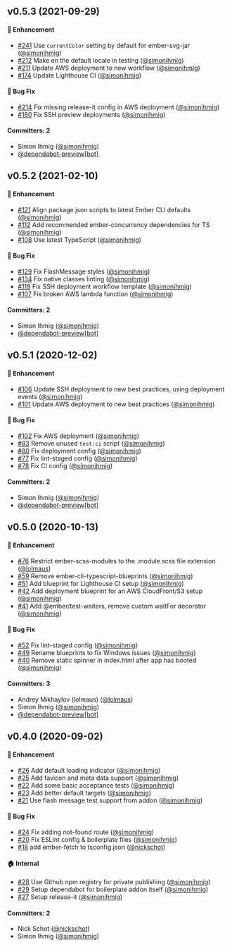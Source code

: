 
## v0.5.3 (2021-09-29)

#### :rocket: Enhancement
* [#241](https://github.com/kaliber5/k5-ember-boilerplate/pull/241) Use `currentColor` setting by default for ember-svg-jar ([@simonihmig](https://github.com/simonihmig))
* [#212](https://github.com/kaliber5/k5-ember-boilerplate/pull/212) Make en the default locale in testing ([@simonihmig](https://github.com/simonihmig))
* [#211](https://github.com/kaliber5/k5-ember-boilerplate/pull/211) Update AWS deployment to new workflow ([@simonihmig](https://github.com/simonihmig))
* [#174](https://github.com/kaliber5/k5-ember-boilerplate/pull/174) Update Lighthouse CI ([@simonihmig](https://github.com/simonihmig))

#### :bug: Bug Fix
* [#214](https://github.com/kaliber5/k5-ember-boilerplate/pull/214) Fix missing release-it config in AWS deployment ([@simonihmig](https://github.com/simonihmig))
* [#180](https://github.com/kaliber5/k5-ember-boilerplate/pull/180) Fix SSH preview deployments ([@simonihmig](https://github.com/simonihmig))

#### Committers: 2
- Simon Ihmig ([@simonihmig](https://github.com/simonihmig))
- [@dependabot-preview[bot]](https://github.com/apps/dependabot-preview)

## v0.5.2 (2021-02-10)

#### :rocket: Enhancement
* [#121](https://github.com/kaliber5/k5-ember-boilerplate/pull/121) Align package.json scripts to latest Ember CLI defaults ([@simonihmig](https://github.com/simonihmig))
* [#112](https://github.com/kaliber5/k5-ember-boilerplate/pull/112) Add recommended ember-concurrency dependencies for TS ([@simonihmig](https://github.com/simonihmig))
* [#108](https://github.com/kaliber5/k5-ember-boilerplate/pull/108) Use latest TypeScript ([@simonihmig](https://github.com/simonihmig))

#### :bug: Bug Fix
* [#129](https://github.com/kaliber5/k5-ember-boilerplate/pull/129) Fix FlashMessage styles ([@simonihmig](https://github.com/simonihmig))
* [#134](https://github.com/kaliber5/k5-ember-boilerplate/pull/134) Fix native classes linting ([@simonihmig](https://github.com/simonihmig))
* [#119](https://github.com/kaliber5/k5-ember-boilerplate/pull/119) Fix SSH deployment workflow template ([@simonihmig](https://github.com/simonihmig))
* [#107](https://github.com/kaliber5/k5-ember-boilerplate/pull/107) Fix broken AWS lambda function ([@simonihmig](https://github.com/simonihmig))

#### Committers: 2
- Simon Ihmig ([@simonihmig](https://github.com/simonihmig))
- [@dependabot-preview[bot]](https://github.com/apps/dependabot-preview)

## v0.5.1 (2020-12-02)

#### :rocket: Enhancement
* [#106](https://github.com/kaliber5/k5-ember-boilerplate/pull/106) Update SSH deployment to new best practices, using deployment events ([@simonihmig](https://github.com/simonihmig))
* [#101](https://github.com/kaliber5/k5-ember-boilerplate/pull/101) Update AWS deployment to new best practices ([@simonihmig](https://github.com/simonihmig))

#### :bug: Bug Fix
* [#102](https://github.com/kaliber5/k5-ember-boilerplate/pull/102) Fix AWS deployment ([@simonihmig](https://github.com/simonihmig))
* [#83](https://github.com/kaliber5/k5-ember-boilerplate/pull/83) Remove unused `test:ci` script ([@simonihmig](https://github.com/simonihmig))
* [#80](https://github.com/kaliber5/k5-ember-boilerplate/pull/80) Fix deployment config ([@simonihmig](https://github.com/simonihmig))
* [#77](https://github.com/kaliber5/k5-ember-boilerplate/pull/77) Fix lint-staged config ([@simonihmig](https://github.com/simonihmig))
* [#78](https://github.com/kaliber5/k5-ember-boilerplate/pull/78) Fix CI config ([@simonihmig](https://github.com/simonihmig))

#### Committers: 2
- Simon Ihmig ([@simonihmig](https://github.com/simonihmig))
- [@dependabot-preview[bot]](https://github.com/apps/dependabot-preview)

## v0.5.0 (2020-10-13)

#### :rocket: Enhancement
* [#76](https://github.com/kaliber5/k5-ember-boilerplate/pull/76) Restrict ember-scss-modules to the .module.scss file extension ([@lolmaus](https://github.com/lolmaus))
* [#59](https://github.com/kaliber5/k5-ember-boilerplate/pull/59) Remove ember-cli-typescript-blueprints ([@simonihmig](https://github.com/simonihmig))
* [#51](https://github.com/kaliber5/k5-ember-boilerplate/pull/51) Add blueprint for Lighthouse CI setup ([@simonihmig](https://github.com/simonihmig))
* [#42](https://github.com/kaliber5/k5-ember-boilerplate/pull/42) Add deployment blueprint for an AWS CloudFront/S3 setup ([@simonihmig](https://github.com/simonihmig))
* [#41](https://github.com/kaliber5/k5-ember-boilerplate/pull/41) Add @ember/test-waiters, remove custom waitFor decorator ([@simonihmig](https://github.com/simonihmig))

#### :bug: Bug Fix
* [#52](https://github.com/kaliber5/k5-ember-boilerplate/pull/52) Fix lint-staged config ([@simonihmig](https://github.com/simonihmig))
* [#49](https://github.com/kaliber5/k5-ember-boilerplate/pull/49) Rename blueprints to fix Windows issues ([@simonihmig](https://github.com/simonihmig))
* [#40](https://github.com/kaliber5/k5-ember-boilerplate/pull/40) Remove static spinner in index.html after app has booted ([@simonihmig](https://github.com/simonihmig))

#### Committers: 3
- Andrey Mikhaylov (lolmaus) ([@lolmaus](https://github.com/lolmaus))
- Simon Ihmig ([@simonihmig](https://github.com/simonihmig))
- [@dependabot-preview[bot]](https://github.com/apps/dependabot-preview)

## v0.4.0 (2020-09-02)

#### :rocket: Enhancement
* [#26](https://github.com/kaliber5/k5-ember-boilerplate/pull/26) Add default loading indicator ([@simonihmig](https://github.com/simonihmig))
* [#25](https://github.com/kaliber5/k5-ember-boilerplate/pull/25) Add favicon and meta data support ([@simonihmig](https://github.com/simonihmig))
* [#22](https://github.com/kaliber5/k5-ember-boilerplate/pull/22) Add some basic acceptance tests ([@simonihmig](https://github.com/simonihmig))
* [#23](https://github.com/kaliber5/k5-ember-boilerplate/pull/23) Add better default targets ([@simonihmig](https://github.com/simonihmig))
* [#21](https://github.com/kaliber5/k5-ember-boilerplate/pull/21) Use flash message test support from addon ([@simonihmig](https://github.com/simonihmig))

#### :bug: Bug Fix
* [#24](https://github.com/kaliber5/k5-ember-boilerplate/pull/24) Fix adding not-found route ([@simonihmig](https://github.com/simonihmig))
* [#20](https://github.com/kaliber5/k5-ember-boilerplate/pull/20) Fix ESLint config & boilerplate files ([@simonihmig](https://github.com/simonihmig))
* [#18](https://github.com/kaliber5/k5-ember-boilerplate/pull/18) add ember-fetch to tsconfig.json ([@nickschot](https://github.com/nickschot))

#### :house: Internal
* [#28](https://github.com/kaliber5/k5-ember-boilerplate/pull/28) Use Github npm registry for private publishing ([@simonihmig](https://github.com/simonihmig))
* [#29](https://github.com/kaliber5/k5-ember-boilerplate/pull/29) Setup dependabot for boilerplate addon itself ([@simonihmig](https://github.com/simonihmig))
* [#27](https://github.com/kaliber5/k5-ember-boilerplate/pull/27) Setup release-it ([@simonihmig](https://github.com/simonihmig))

#### Committers: 2
- Nick Schot ([@nickschot](https://github.com/nickschot))
- Simon Ihmig ([@simonihmig](https://github.com/simonihmig))

